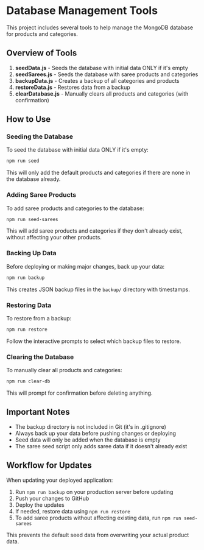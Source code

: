 # Database Management Tools

This project includes several tools to help manage the MongoDB database for products and categories.

## Overview of Tools

1. **seedData.js** - Seeds the database with initial data ONLY if it's empty
2. **seedSarees.js** - Seeds the database with saree products and categories
3. **backupData.js** - Creates a backup of all categories and products
4. **restoreData.js** - Restores data from a backup
5. **clearDatabase.js** - Manually clears all products and categories (with confirmation)

## How to Use

### Seeding the Database

To seed the database with initial data ONLY if it's empty:

```bash
npm run seed
```

This will only add the default products and categories if there are none in the database already.

### Adding Saree Products

To add saree products and categories to the database:

```bash
npm run seed-sarees
```

This will add saree products and categories if they don't already exist, without affecting your other products.

### Backing Up Data

Before deploying or making major changes, back up your data:

```bash
npm run backup
```

This creates JSON backup files in the `backup/` directory with timestamps.

### Restoring Data

To restore from a backup:

```bash
npm run restore
```

Follow the interactive prompts to select which backup files to restore.

### Clearing the Database

To manually clear all products and categories:

```bash
npm run clear-db
```

This will prompt for confirmation before deleting anything.

## Important Notes

- The backup directory is not included in Git (it's in .gitignore)
- Always back up your data before pushing changes or deploying
- Seed data will only be added when the database is empty
- The saree seed script only adds saree data if it doesn't already exist

## Workflow for Updates

When updating your deployed application:

1. Run `npm run backup` on your production server before updating
2. Push your changes to GitHub
3. Deploy the updates
4. If needed, restore data using `npm run restore`
5. To add saree products without affecting existing data, run `npm run seed-sarees`

This prevents the default seed data from overwriting your actual product data. 